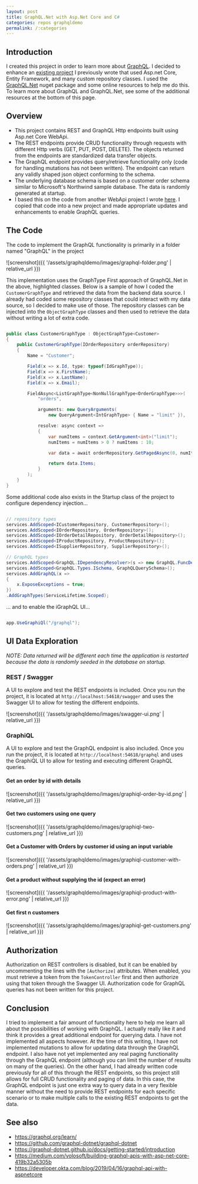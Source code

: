 ```yaml
---
layout: post
title: GraphQL.Net with Asp.Net Core and C# 
categories: repos graphqldemo
permalink: /:categories
---
```


## Introduction

I created this project in order to learn more about [GraphQL](https://graphql.org).  I decided to enhance an [existing project](https://github.com/jgradt/Angular4Demo/tree/master/WebApiDemo) I previously wrote that used Asp.net Core, Entity Framework, and many custom repository classes.  I used the [GraphQL.Net](https://github.com/graphql-dotnet/graphql-dotnet) nuget package and some online resources to help me do this.  To learn more about GraphQL and GraphQL.Net, see some of the additional resources at the bottom of this page.

## Overview

* This project contains REST and GraphQL Http endpoints built using Asp.net Core WebApi.  
* The REST endpoints provide CRUD functionality through requests with different Http verbs (GET, PUT, POST, DELETE). The objects returned from the endpoints are standardized data transfer objects.  
* The GraphQL endpoint provides query/retrieve functionality only (code for handling mutations has not been written).  The endpoint can return any validly shaped json object conforming to the schema.
* The underlying database schema is based on a customer order schema similar to Microsoft's Northwind sample database.  The data is randomly generated at startup.
* I based this on the code from another WebApi project I wrote [here](https://github.com/jgradt/Angular4Demo/tree/master/WebApiDemo).  I copied that code into a new project and made appropriate updates and enhancements to enable GraphQL queries.

## The Code

The code to implement the GraphQL functionality is primarily in a folder named "GraphQL" in the project

![screenshot]({{ '/assets/graphqldemo/images/graphql-folder.png' | relative_url }})

This implementation uses the GraphType First approach of GraphQL.Net in the above, highlighted classes.  Below is a sample of how I coded the `CustomerGraphType` and retrieved the data from the backend data source.  I already had coded some repository classes that could interact with my data source, so I decided to make use of those.  The repository classes can be injected into the `ObjectGraphType` classes and then used to retrieve the data without writing a lot of extra code.

```csharp

public class CustomerGraphType : ObjectGraphType<Customer>
{
    public CustomerGraphType(IOrderRepository orderRepository)
    {
        Name = "Customer";

        Field(x => x.Id, type: typeof(IdGraphType));
        Field(x => x.FirstName);
        Field(x => x.LastName);
        Field(x => x.Email);

        FieldAsync<ListGraphType<NonNullGraphType<OrderGraphType>>>(
            "orders",

            arguments: new QueryArguments(
                new QueryArgument<IntGraphType> { Name = "limit" }),

            resolve: async context =>
            {
                var numItems = context.GetArgument<int>("limit");
                numItems = numItems > 0 ? numItems : 10;

                var data = await orderRepository.GetPagedAsync(0, numItems, filter: o => o.CustomerId == context.Source.Id);

                return data.Items;
            }
        );
    }
}

```

Some additional code also exists in the Startup class of the project to configure dependency injection…

```csharp

// repository types
services.AddScoped<ICustomerRepository, CustomerRepository>();
services.AddScoped<IOrderRepository, OrderRepository>();
services.AddScoped<IOrderDetailRepository, OrderDetailRepository>();
services.AddScoped<IProductRepository, ProductRepository>();
services.AddScoped<ISupplierRepository, SupplierRepository>();

// GraphQL types
services.AddScoped<GraphQL.IDependencyResolver>(s => new GraphQL.FuncDependencyResolver(s.GetRequiredService));
services.AddScoped<GraphQL.Types.ISchema, GraphQLQuerySchema>();
services.AddGraphQL(x =>
{
    x.ExposeExceptions = true;
})
.AddGraphTypes(ServiceLifetime.Scoped);

```

… and to enable the iGraphQL UI…

```csharp

app.UseGraphiQl("/graphql");

```

## UI Data Exploration

*NOTE:  Data returned will be different each time the application is restarted because the data is randomly seeded in the database on startup.*

### REST / Swagger

A UI to explore and test the REST endpoints is included.  Once you run the project, it is located at `http://localhost:54618/swagger` and uses the Swagger UI to allow for testing the different endpoints.

![screenshot]({{ '/assets/graphqldemo/images/swagger-ui.png' | relative_url }})

### GraphiQL

A UI to explore and test the GraphQL endpoint is also included.  Once you run the project, it is located at `http://localhost:54618/graphql` and uses the GraphiQL UI to allow for testing and executing different GraphQL queries.  

#### Get an order by id with details

![screenshot]({{ '/assets/graphqldemo/images/graphiql-order-by-id.png' | relative_url }})

#### Get two customers using one query

![screenshot]({{ '/assets/graphqldemo/images/graphiql-two-customers.png' | relative_url }})

#### Get a Customer with Orders by customer id using an input variable

![screenshot]({{ '/assets/graphqldemo/images/graphiql-customer-with-orders.png' | relative_url }})

#### Get a product without supplying the id (expect an error)

![screenshot]({{ '/assets/graphqldemo/images/graphiql-product-with-error.png' | relative_url }})

#### Get first n customers

![screenshot]({{ '/assets/graphqldemo/images/graphiql-get-customers.png' | relative_url }})

## Authorization

Authorization on REST controllers is disabled, but it can be enabled by uncommenting the lines with the `[Authorize]` attributes.  When enabled, you must retrieve a token from the `TokenController` first and then authorize using that token through the Swagger UI.  Authorization code for GraphQL queries has not been written for this project.

## Conclusion

I tried to implement a fair amount of functionality here to help me learn all about the possibilities of working with GraphQL.  I actually really like it and think it provides a great additional endpoint for querying data.  I have not implemented all aspects however.  At the time of this writing, I have not implemented mutations to allow for updating data through the GraphQL endpoint.  I also have not yet implemented any real paging functionality through the GraphQL endpoint (although you can limit the number of results on many of the queries).  On the other hand, I had already written code previously for all of this through the REST endpoints, so this project still allows for full CRUD functionality and paging of data.  In this case, the GraphQL endpoint is just one extra way to query data in a very flexible manner without the need to provide REST endpoints for each specific scenario or to make multiple calls to the existing REST endpoints to get the data.

## See also

* <https://graphql.org/learn/>
* <https://github.com/graphql-dotnet/graphql-dotnet>
* <https://graphql-dotnet.github.io/docs/getting-started/introduction>
* <https://medium.com/volosoft/building-graphql-apis-with-asp-net-core-419b32a5305b>
* <https://developer.okta.com/blog/2019/04/16/graphql-api-with-aspnetcore>
